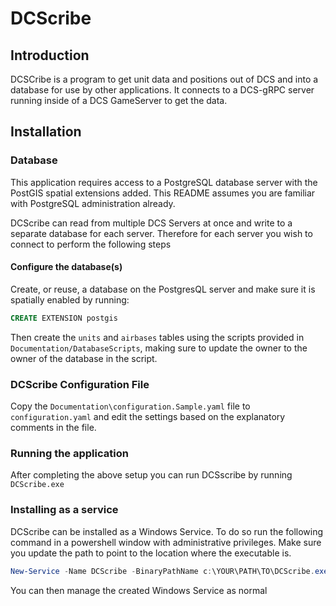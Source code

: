 # DCScribe

## Introduction

DCSCribe is a program to get unit data and positions out of DCS and into
a database for use by other applications. It connects to a DCS-gRPC server
running inside of a DCS GameServer to get the data.

## Installation

### Database

This application requires access to a PostgreSQL database server with the
PostGIS spatial extensions added. This README assumes you are familiar
with PostgreSQL administration already. 

DCScribe can read from multiple DCS Servers at once and write to a separate
database for each server. Therefore for each server you wish to connect to
perform the following steps

#### Configure the database(s)

Create, or reuse, a database on the PostgresQL server and make sure it is
spatially enabled by running:

```sql
CREATE EXTENSION postgis
```

Then create the `units` and `airbases` tables using the scripts provided in
`Documentation/DatabaseScripts`, making sure to update the owner to the owner
of the database in the script.

### DCScribe Configuration File

Copy the `Documentation\configuration.Sample.yaml` file to `configuration.yaml`
and edit the settings based on the explanatory comments in the file.

### Running the application

After completing the above setup you can run DCSscribe by running
`DCScribe.exe`

### Installing as a service

DCScribe can be installed as a Windows Service. To do so run the following
command in a powershell window with administrative privileges. Make sure
you update the path to point to the location where the executable is.

```powershell
New-Service -Name DCScribe -BinaryPathName c:\YOUR\PATH\TO\DCScribe.exe -Description "Extract data from DigitalCombatSimulator to a PostgreSQL database" -DisplayName "DCScribe" -StartupType Automatic
```

You can then manage the created Windows Service as normal